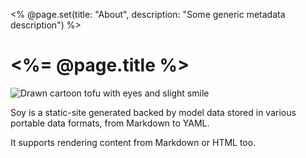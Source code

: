 <% @page.set(title: "About", description: "Some generic metadata description") %>

# <%= @page.title %>

![Drawn cartoon tofu with eyes and slight smile](/tofu.png)

Soy is a static-site generated backed by model data stored in various portable
data formats, from Markdown to YAML.

It supports rendering content from Markdown or HTML too.
